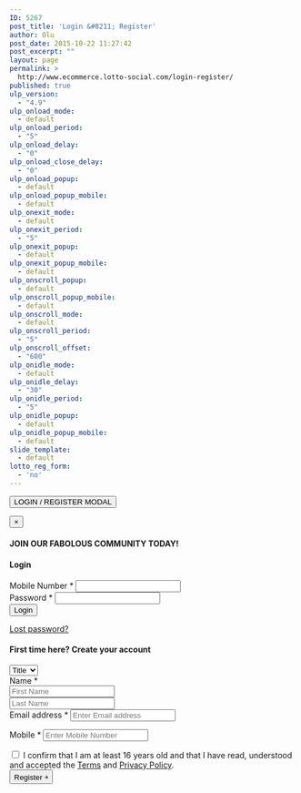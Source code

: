 ```yaml
---
ID: 5267
post_title: 'Login &#8211; Register'
author: Olu
post_date: 2015-10-22 11:27:42
post_excerpt: ""
layout: page
permalink: >
  http://www.ecommerce.lotto-social.com/login-register/
published: true
ulp_version:
  - "4.9"
ulp_onload_mode:
  - default
ulp_onload_period:
  - "5"
ulp_onload_delay:
  - "0"
ulp_onload_close_delay:
  - "0"
ulp_onload_popup:
  - default
ulp_onload_popup_mobile:
  - default
ulp_onexit_mode:
  - default
ulp_onexit_period:
  - "5"
ulp_onexit_popup:
  - default
ulp_onexit_popup_mobile:
  - default
ulp_onscroll_popup:
  - default
ulp_onscroll_popup_mobile:
  - default
ulp_onscroll_mode:
  - default
ulp_onscroll_period:
  - "5"
ulp_onscroll_offset:
  - "600"
ulp_onidle_mode:
  - default
ulp_onidle_delay:
  - "30"
ulp_onidle_period:
  - "5"
ulp_onidle_popup:
  - default
ulp_onidle_popup_mobile:
  - default
slide_template:
  - default
lotto_reg_form:
  - 'no'
---
```

<button type="button" class="btn btn-primary btn-lg tc" data-toggle="modal" data-target="#myRegisterModal"> LOGIN / REGISTER MODAL </button>
<div class="modal fade" id="myRegisterModal">
  <div class="modal-dialog modal-md">
    <div class="modal-content">
      <div class="modal-header">
        <button type="button" class="close" data-dismiss="modal" aria-label="Close"><span aria-hidden="true">&times;</span></button>
        <h4 class="modal-title" id="myModalLabel">JOIN OUR FABOLOUS COMMUNITY TODAY!</h4>
      </div>
      <div class="modal-body">
      <div class="col-sm-10 col-sm-offset-1">
        <div id="customer_login" class="row">
          <div class="col-sm-6">
            <h4> Login </h4>
            <form method="post" class="login">
              <div class="form-group">
                <label for="login_mobile"> Mobile Number <span class="required">*</span></label>
                <input type="text" class="form-control" name="login_mobile" id="login_mobile" value="">
                <label for="login_mobile" class="errorText hidden" name="mobile_errorlbl" id="mobile_errorlbl"></label>
              </div>
              <div class="form-group">
                <label for="login_password"> Password <span class="required">*</span></label>
                <input class="form-control" type="password" name="login_password" id="login_password">
                <label for="login_password" class="errorText hidden" name="password_errorlbl" id="password_errorlbl"></label>
              </div>
              <div class="form-group">
                <input type="hidden" id="_wpnonce" name="_wpnonce" value="00b49eda77">
                <input type="hidden" name="_wp_http_referer" value="/">
                <input type="button" class="button button-login" onclick="return customValidation();" name="login" value="Login">
                <p class="lost_password"> <a href="http://www.ecommerce.lotto-social.com/my-account/lost-password/"> Lost password? </a> </p>
                <!-- <label for="rememberme" class="inline">
                                                        <input name="rememberme" type="checkbox" id="rememberme" value="forever" /> Remember me                                                    </label> --> 
              </div>
              <div class="form-group"> </div>
            </form>
          </div>
          <div class="col-sm-6">
            <h4> First time here? Create your account </h4>
            <form method="post" class="register" id="payment_form" name="payment_form">
              <input type="hidden" name="gender" id="gender" value="">
              <input type="hidden" name="Other" id="Other" value="">
              <input type="hidden" name="TP1" id="TP1" value="">
              <input type="hidden" name="TP2" id="TP2" value="">
              <div class="form-group">
                <select id="title" name="title" class="form-control">
                  <option value="">Title</option>
                  <option value="Mr">Mr</option>
                  <option value="Mrs">Mrs</option>
                  <option value="Ms">Ms</option>
                  <option value="Miss">Miss</option>
                </select>
              </div>
              <div class="form-group">
                <label for="reg_name" style="display:block;"> Name <span class="required">*</span></label>
                <input type="text" name="firstname" value="" class="form-control" id="inputFName" placeholder="First Name">
                <label for="firstname" class="errorText hidden" name="inputFName_em" id="inputFName_em"></label>
              </div>
              <div class="form-group">
                <input type="text" value="" name="lastname" class="form-control" id="inputLName" placeholder="Last Name">
                <label for="lastname" class="errorText hidden" name="inputLName_em" id="inputLName_em"></label>
              </div>
              <div class="form-group" id="enter_email_pop">
                <label for="reg_email"> Email address <span class="required">*</span></label>
                <input type="email" placeholder="Enter Email address" class="form-control" name="pay_from_email" id="inputEmail1" value="">
                <label for="email" class="errorText hidden" name="inputEmail1_em" id="inputEmail1_em"></label>
              </div>
              <div class="form-group" id="reenter_email_pop" style="display:none;">
                <label for="reg_email"> Re-enter Email address <span class="required">*</span></label>
                <input type="email" placeholder="Re-enter Email address" class="form-control" name="pay_from_email_reenter" id="inputEmail2" value="">
                <label for="email" class="errorText hidden" name="inputEmail2" id="inputEmail2"></label>
              </div>
              <div class="form-group">
                <p class="form-row form-row-wide">
                  <label for="reg_password"> Mobile <span class="required">*</span></label>
                  <input type="tel" name="phone_number" class="form-control" id="inputMobile" placeholder="Enter Mobile Number" onblur="validateTelephone()" onkeypress="checkNumber(event);" maxlength="12">
                  <label for="phone_number" class="errorText hidden" name="phone_number_em" id="phone_number_em"></label>
                </p>
              </div>
              <!-- Spam Trap -->
              <div style="left:-999em; position:absolute;">
                <label for="trap"> Anti-spam </label>
                <input type="text" name="email_2" id="trap" tabindex="-1">
              </div>
              <div id="aggreeCheckBox" class="form-group">
                <div class="checkbox smallText" style="left: auto;margin: 0;padding: 0; position: relative;">
                  <label>
                    <input type="checkbox" name="terms_and_condition">
                    I confirm that I am at least 16 years old and that I have read, understood and accepted the <a style="text-decoration:underline;line-height: 12px;padding: 0;" target="_blank" href="http://www.ecommerce.lotto-social.com/terms-and-conditions-for-lottery-syndicate-service/">Terms</a> and <a style="text-decoration:underline;line-height: 12px;padding: 0;" target="_blank" href="http://www.ecommerce.lotto-social.com/privacy-policy-for-lottery-syndicate-members/">Privacy Policy</a>. </label>
                </div>
              </div>
              <div class="form-group">
                <input type="hidden" name="_wp_http_referer" value="/">
                <input type="button" onclick="return ValidatePaymentForm()" class="button button-register" name="validatePaymentForm" value="Register ￫">
              </div>
            </form>
          </div>
        </div>
        </div>
      </div>
    </div>
  </div>
</div>
